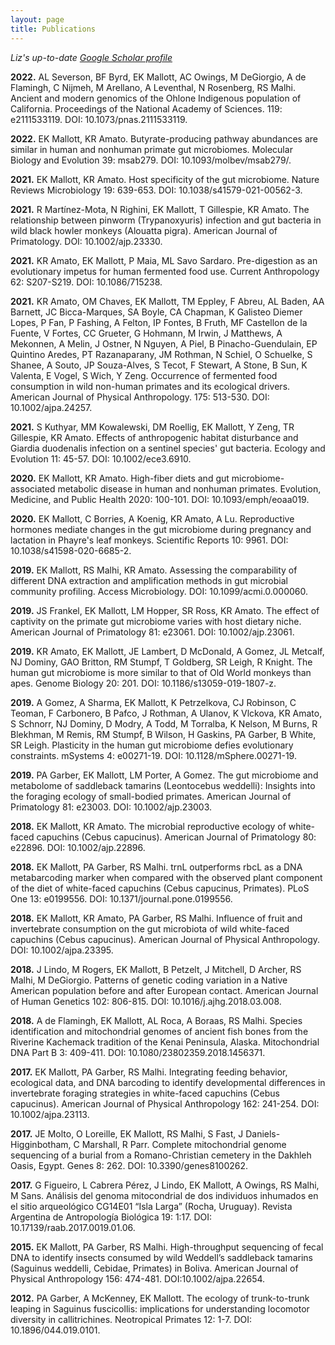```yaml
---
layout: page
title: Publications
---
```

*Liz's up-to-date [Google Scholar profile](https://scholar.google.com/citations?user=lfXDRVcAAAAJ&hl=en)*

**2022.** AL Severson, BF Byrd, EK Mallott, AC Owings, M DeGiorgio, A de Flamingh, C Nijmeh, M Arellano, A Leventhal, N Rosenberg, RS Malhi. Ancient and modern genomics of the Ohlone Indigenous population of California. Proceedings of the National Academy of Sciences. 119: e2111533119. DOI: 10.1073/pnas.2111533119.

**2022.** EK Mallott, KR Amato. Butyrate-producing pathway abundances are similar in human and nonhuman primate gut microbiomes. Molecular Biology and Evolution 39: msab279. DOI: 10.1093/molbev/msab279/.

**2021.** EK Mallott, KR Amato. Host specificity of the gut microbiome. Nature Reviews Microbiology 19: 639-653. DOI: 10.1038/s41579-021-00562-3.

**2021.** R Martínez-Mota, N Righini, EK Mallott, T Gillespie, KR Amato. The relationship between pinworm (Trypanoxyuris) infection and gut bacteria in wild black howler monkeys (Alouatta pigra). American Journal of Primatology. DOI: 10.1002/ajp.23330.

**2021.** KR Amato, EK Mallott, P Maia, ML Savo Sardaro. Pre-digestion as an evolutionary impetus for human fermented food use. Current Anthropology 62: S207-S219. DOI: 10.1086/715238.

**2021.** KR Amato, OM Chaves, EK Mallott, TM Eppley, F Abreu, AL Baden, AA Barnett, JC Bicca-Marques, SA Boyle, CA Chapman, K Galisteo Diemer Lopes, P Fan, P Fashing, A Felton, IP Fontes, B Fruth, MF Castellon de la Fuente, V Fortes, CC Grueter, G Hohmann, M Irwin, J Matthews, A Mekonnen, A Melin, J Ostner, N Nguyen, A Piel, B Pinacho-Guendulain, EP Quintino Aredes, PT Razanaparany, JM Rothman, N Schiel, O Schuelke, S Shanee, A Souto, JP Souza-Alves, S Tecot, F Stewart, A Stone, B Sun, K Valenta, E Vogel, S Wich, Y Zeng. Occurrence of fermented food consumption in wild non-human primates and its ecological drivers. American Journal of Physical Anthropology. 175: 513-530. DOI: 10.1002/ajpa.24257.

**2021.** S Kuthyar, MM Kowalewski, DM Roellig, EK Mallott, Y Zeng, TR Gillespie, KR Amato. Effects of anthropogenic habitat disturbance and Giardia duodenalis infection on a sentinel species' gut bacteria. Ecology and Evolution 11: 45-57. DOI: 10.1002/ece3.6910.

**2020.** EK Mallott, KR Amato. High-fiber diets and gut microbiome-associated metabolic disease in human and nonhuman primates. Evolution, Medicine, and Public Health 2020: 100-101. DOI: 10.1093/emph/eoaa019.

**2020.** EK Mallott, C Borries, A Koenig, KR Amato, A Lu. Reproductive hormones mediate changes in the gut microbiome during pregnancy and lactation in Phayre's leaf monkeys. Scientific Reports 10: 9961. DOI: 10.1038/s41598-020-6685-2.

**2019.** EK Mallott, RS Malhi, KR Amato. Assessing the comparability of different DNA extraction and amplification methods in gut microbial community profiling. Access Microbiology. DOI: 10.1099/acmi.0.000060.

**2019.** JS Frankel, EK Mallott, LM Hopper, SR Ross, KR Amato. The effect of captivity on the primate gut microbiome varies with host dietary niche. American Journal of Primatology 81: e23061. DOI: 10.1002/ajp.23061.

**2019.** KR Amato, EK Mallott, JE Lambert, D McDonald, A Gomez, JL Metcalf, NJ Dominy, GAO Britton, RM Stumpf, T Goldberg, SR Leigh, R Knight. The human gut microbiome is more similar to that of Old World monkeys than apes. Genome Biology 20: 201. DOI: 10.1186/s13059-019-1807-z.

**2019.** A Gomez, A Sharma, EK Mallott, K Petrzelkova, CJ Robinson, C Teoman, F Carbonero, B Pafco, J Rothman, A Ulanov, K Vlckova, KR Amato, S Schnorr, NJ Dominy, D Modry, A Todd, M Torralba, K Nelson, M Burns, R Blekhman, M Remis, RM Stumpf, B Wilson, H Gaskins, PA Garber, B White, SR Leigh. Plasticity in the human gut microbiome defies evolutionary constraints. mSystems 4: e00271-19. DOI: 10.1128/mSphere.00271-19.

**2019.** PA Garber, EK Mallott, LM Porter,  A Gomez. The gut microbiome and metabolome of saddleback tamarins (Leontocebus weddelli): Insights into the foraging ecology of small-bodied primates. American Journal of Primatology 81: e23003. DOI: 10.1002/ajp.23003.

**2018.** EK Mallott, KR Amato. The microbial reproductive ecology of white-faced capuchins (Cebus capucinus). American Journal of Primatology 80: e22896. DOI: 10.1002/ajp.22896.

**2018.** EK Mallott, PA Garber, RS Malhi. trnL outperforms rbcL as a DNA metabarcoding marker when compared with the observed plant component of the diet of white-faced capuchins (Cebus capucinus, Primates). PLoS One 13: e0199556. DOI: 10.1371/journal.pone.0199556.

**2018.** EK Mallott, KR Amato, PA Garber, RS Malhi. Influence of fruit and invertebrate consumption on the gut microbiota of wild white-faced capuchins (Cebus capucinus). American Journal of Physical Anthropology. DOI: 10.1002/ajpa.23395.

**2018.** J Lindo, M Rogers, EK Mallott, B Petzelt, J Mitchell, D Archer, RS Malhi, M DeGiorgio. Patterns of genetic coding variation in a Native American population before and after European contact. American Journal of Human Genetics 102: 806-815. DOI: 10.1016/j.ajhg.2018.03.008.

**2018.** A de Flamingh, EK Mallott, AL Roca, A Boraas, RS Malhi. Species identification and mitochondrial genomes of ancient fish bones from the Riverine Kachemack tradition of the Kenai Peninsula, Alaska. Mitochondrial DNA Part B 3: 409-411. DOI: 10.1080/23802359.2018.1456371.

**2017.** EK Mallott, PA Garber, RS Malhi. Integrating feeding behavior, ecological data, and DNA barcoding to identify developmental differences in invertebrate foraging strategies in white-faced capuchins (Cebus capucinus). American Journal of Physical Anthropology 162: 241-254. DOI: 10.1002/ajpa.23113.

**2017.** JE Molto, O Loreille, EK Mallott, RS Malhi, S Fast, J Daniels-Higginbotham, C Marshall, R Parr. Complete mitochondrial genome sequencing of a burial from a Romano-Christian cemetery in the Dakhleh Oasis, Egypt. Genes 8: 262. DOI: 10.3390/genes8100262.

**2017.** G Figueiro, L Cabrera Pérez, J Lindo, EK Mallott, A Owings, RS Malhi, M Sans. Análisis del genoma mitocondrial de dos individuos inhumados en el sitio arqueológico CG14E01 “Isla Larga” (Rocha, Uruguay). Revista Argentina de Antropología Biológica 19: 1:17. DOI: 10.17139/raab.2017.0019.01.06.

**2015.** EK Mallott, PA Garber, RS Malhi. High-throughput sequencing of fecal DNA to identify insects consumed by wild Weddell’s saddleback tamarins (Saguinus weddelli, Cebidae, Primates) in Boliva. American Journal of Physical Anthropology 156: 474-481. DOI:10.1002/ajpa.22654.

**2012.** PA Garber, A McKenney, EK Mallott. The ecology of trunk-to-trunk leaping in Saguinus fuscicollis: implications for understanding locomotor diversity in callitrichines. Neotropical Primates 12: 1-7. DOI: 10.1896/044.019.0101.
